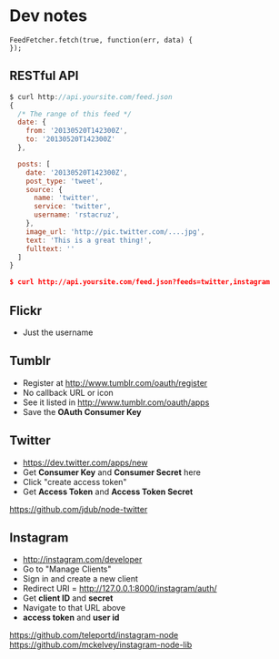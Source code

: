 Dev notes
=========

    FeedFetcher.fetch(true, function(err, data) {
    });

RESTful API
-----------

``` javascript
$ curl http://api.yoursite.com/feed.json
{
  /* The range of this feed */
  date: {
    from: '20130520T142300Z',
    to: '20130520T142300Z'
  },

  posts: [
    date: '20130520T142300Z',
    post_type: 'tweet',
    source: {
      name: 'twitter',
      service: 'twitter',
      username: 'rstacruz',
    },
    image_url: 'http://pic.twitter.com/....jpg',
    text: 'This is a great thing!',
    fulltext: ''
  ]
}
```

``` json
$ curl http://api.yoursite.com/feed.json?feeds=twitter,instagram
```


## Flickr

 * Just the username

## Tumblr

 * Register at http://www.tumblr.com/oauth/register
 * No callback URL or icon
 * See it listed in http://www.tumblr.com/oauth/apps
 * Save the __OAuth Consumer Key__

## Twitter

 * https://dev.twitter.com/apps/new
 * Get __Consumer Key__ and __Consumer Secret__ here
 * Click "create access token"
 * Get __Access Token__ and __Access Token Secret__

https://github.com/jdub/node-twitter

## Instagram

 * http://instagram.com/developer
 * Go to "Manage Clients"
 * Sign in and create a new client
 * Redirect URI = http://127.0.0.1:8000/instagram/auth/
 * Get __client ID__ and __secret__
 * Navigate to that URL above
 * __access token__ and __user id__

https://github.com/teleportd/instagram-node
https://github.com/mckelvey/instagram-node-lib
